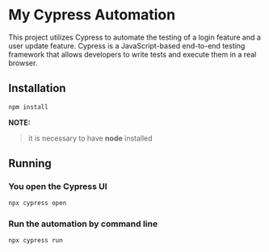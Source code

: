 # My Cypress Automation

This project utilizes Cypress to automate the testing of a login feature and a user update feature. Cypress is a JavaScript-based end-to-end testing framework that allows developers to write tests and execute them in a real browser.

## Installation
```bash
npm install
```
**NOTE:**
>
>it is necessary to have **node** installed

## Running
### You open the Cypress UI
```bash
npx cypress open
```
### Run the automation by command line
```bash
npx cypress run
```
